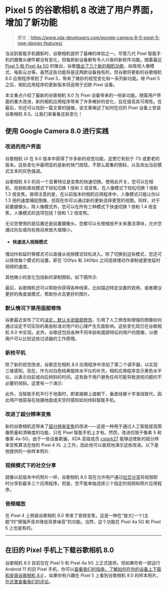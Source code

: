 # Pixel 5 的谷歌相机 8 改进了用户界面，增加了新功能

> 原文：<https://www.xda-developers.com/google-camera-8-0-pixel-5-new-design-features/>

当谈到智能手机摄影时，谷歌相机提供了最棒的体验之一。尽管几代 Pixel 智能手机的摄像头硬件都没有变化，但每款新设备都有令人兴奋的新软件功能。随着最近[Pixel 5 和 Pixel 4a 5G](https://www.xda-developers.com/google-pixel-4a-5g-pixel-5-qualcomm-snapdragon-765g-launched/) 的推出，谷歌[推出了几个新的相机功能](https://www.xda-developers.com/new-google-camera-features-pixel-5-pixel-4a-5g/)，如夜视人像模式、电影云台等。虽然这些功能将是这两款设备独有的，但谷歌将更新的谷歌相机 8.0 应用程序带到了 Pixel 5，带来了微妙的视觉变化和一系列新功能。继 Pixel 5 之后，相机应用程序的更新版本将适用于旧款 Pixel 设备。

本文重点介绍了最新的谷歌相机 8.0 为 Pixel 设备带来的一些新功能。随着用户界面的重大改进，新的相机应用程序带来了许多微妙的变化，旨在提高其可用性。在最后，你还可以找到一篇文章的链接，该文章阐述了如何在旧的 Pixel 设备上安装谷歌相机 8.0。让我们来看看这些变化！

## 使用 Google Camera 8.0 进行实践

### 改进的用户界面

谷歌相机 UI 在 8.0 版本中获得了许多新的视觉功能，这使它有别于 7.5 或更老的版本。这些变化中最明显的是新的快门按钮，不那么密集的图标，以及突出当前模式文本的灰色强调。

谷歌相机 8.0 的另一个显著特征是变焦的快速切换。使用此开关，您可以在相机、视频和夜视模式下轻松切换 1 倍和 2 倍变焦，在人像模式下轻松切换 1 倍和 1.3 倍变焦。值得注意的是，在以前版本的相机应用程序中，人像模式只能让你以 1.3 倍的速度捕捉图像，但现在你可以通过新的更新选择更宽的视图。同样，对于前置摄像头，除人像模式外，您可以在所有三种模式下快速切换 1 倍和 1.4 倍变焦，人像模式的选项包括 1 倍和 1.2 倍变焦。

无论您使用的是后置还是前置摄像头，您都可以长按缩放开关来激活滑块，允许您通过向左或向右拖动来放大或缩小。

*   #### 快速进入视频模式

慢动作和延时等模式可以直接从视频模式轻松进入。除了切换到这些模式，您还可以修改每个模式的设置，即在 120fps 和 240fps 之间选择慢动作录制或更改延时视频的速度。

其他微小的变化包括新的录制图标，如下图所示:

最后，谷歌相机还可以帮助你获得各种线索，比如描述特定设置的效用，或者建议更好的角度或模式，帮助你点击更好的图片。

### 默认情况下禁用面部修饰

谷歌最近宣布了它的[决定，默认关闭面部修饰](https://www.xda-developers.com/google-turning-off-face-retouching-pixel-devices/)，引用了人工修改和增强的图像如何通过设定不切实际的美丽标准对用户的心理产生负面影响。这些变化现已在谷歌相机 8.0 中实现。此外，谷歌还包括各种不同年龄和面部特征的用户的图像，以便用户可以比较这些过滤器的工作原理。

### 新校平机

除了新的视觉改进，谷歌还在相机 8.0 应用程序中添加了第二个调平器，以实现三维感知。现在，作为对白色经典旋转水平仪的补充，相机应用程序显示黄色水平仪，以表示向前或向后倾斜的时间。这有助于用户避免任何可能导致透视问题的不必要的倾斜。这里有一个演示:

此外，当智能手机平行于地面时，即直接朝上或朝下，垂直线被十字准线取代，因此用户很容易在拍摄地面或天空时感知如何倾斜智能手机。

### 改进了超分辨率变焦

新的谷歌相机还带来了[超分辨率变焦](https://ai.googleblog.com/2018/10/see-better-and-further-with-super-res.html)的改进——这是一种用于通过人工智能提高图像质量和清晰度的功能，只在 Pixel 智能手机上才有。然而，改进仅限于像素 5 和像素 4a-5G。由于一些设备欺骗，XDA 高级成员 [cstark27](https://forum.xda-developers.com/member.php?u=2712580) 能够迫使新的超分辨率变焦算法在他的 Pixel 4 XL 上工作，因此他可以直观地演示这些改进。以下是他提供的一些样本照片:

### 视频模式下的社交分享

就像以前版本中的照片一样，谷歌相机 8.0 现在允许用户通过[社交分享](https://www.xda-developers.com/google-camera-7-5-pixel-4a-5g-pixel-5-audio-zoom-expanded-social-share/)将视频即时分享到最多三个应用程序。但是，您不能单独选择三个指定的视频和照片应用程序。

### 音频缩放

在 Pixel 4 上侧装谷歌相机 8.0 带来了音频变焦，这是一种在“放大[一个]主题”时“增强声音并降低背景噪音”的功能。当然，这个功能在 Pixel 4a 5G 和 Pixel 5 上也是有的。

* * *

## 在旧的 Pixel 手机上下载谷歌相机 8.0

谷歌相机 8.0 目前仅在 Pixel 5 和 Pixel 4a 5G 上正式提供。但如果你有一部运行 Android 11 的旧 Pixel 手机，你可以[查看我们的指南，了解如何在你的设备上下载和安装谷歌相机 8.0](https://www.xda-developers.com/download-google-camera-8-0-from-pixel-5-other-pixel-phones/) 。如果你有兴趣在 Pixel 5 上看到谷歌相机 8.0 的样本照片，[在这里查看我们的评论](https://www.xda-developers.com/google-pixel-5-review/)。